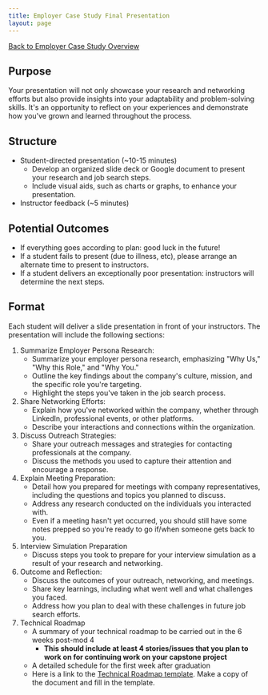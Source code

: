 ```yaml
---
title: Employer Case Study Final Presentation
layout: page
---
```


[Back to Employer Case Study Overview](./index.html)


## Purpose

Your presentation will not only showcase your research and networking efforts but also provide insights into your adaptability and problem-solving skills. It's an opportunity to reflect on your experiences and demonstrate how you've grown and learned throughout the process.

## Structure

- Student-directed presentation (~10-15 minutes)
    * Develop an organized slide deck or Google document to present your research and job search steps.
    * Include visual aids, such as charts or graphs, to enhance your presentation.
- Instructor feedback (~5 minutes)

## Potential Outcomes

- If everything goes according to plan: good luck in the future!
- If a student fails to present (due to illness, etc), please arrange an alternate time to present to instructors.
- If a student delivers an exceptionally poor presentation: instructors will determine the next steps.

## Format

Each student will deliver a slide presentation in front of your instructors. The presentation will include the following sections:

1. Summarize Employer Persona Research:
    * Summarize your employer persona research, emphasizing "Why Us," "Why this Role," and "Why You."
    * Outline the key findings about the company's culture, mission, and the specific role you're targeting.
    * Highlight the steps you've taken in the job search process.
2.  Share Networking Efforts:
    * Explain how you've networked within the company, whether through LinkedIn, professional events, or other platforms.
    * Describe your interactions and connections within the organization.
3. Discuss Outreach Strategies:
    * Share your outreach messages and strategies for contacting professionals at the company.
    * Discuss the methods you used to capture their attention and encourage a response.
4.  Explain Meeting Preparation:
    * Detail how you prepared for meetings with company representatives, including the questions and topics you planned to discuss.
    * Address any research conducted on the individuals you interacted with.
    * Even if a meeting hasn't yet occurred, you should still have some notes prepped so you're ready to go if/when someone gets back to you.
5. Interview Simulation Preparation
    * Discuss steps you took to prepare for your interview simulation as a result of your research and networking.
6. Outcome and Reflection:
    * Discuss the outcomes of your outreach, networking, and meetings.
    * Share key learnings, including what went well and what challenges you faced.
    * Address how you plan to deal with these challenges in future job search efforts.
7. Technical Roadmap
    * A summary of your technical roadmap to be carried out in the 6 weeks post-mod 4
        * **This should include at least 4 stories/issues that you plan to work on for continuing work on your capstone project**
    * A detailed schedule for the first week after graduation
    * Here is a link to the [Technical Roadmap template](https://docs.google.com/document/d/1_zKFkT1Ipd0gQn5WSUb_TdCiQhcFXMsRA3vKO72ALi4/edit?usp=sharing). Make a copy of the document and fill in the template.